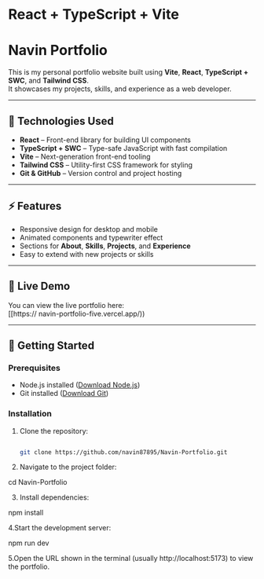# React + TypeScript + Vite

# Navin Portfolio

This is my personal portfolio website built using **Vite**, **React**, **TypeScript + SWC**, and **Tailwind CSS**.  
It showcases my projects, skills, and experience as a web developer.

---

## 🔧 Technologies Used

- **React** – Front-end library for building UI components  
- **TypeScript + SWC** – Type-safe JavaScript with fast compilation  
- **Vite** – Next-generation front-end tooling  
- **Tailwind CSS** – Utility-first CSS framework for styling  
- **Git & GitHub** – Version control and project hosting  

---

## ⚡ Features

- Responsive design for desktop and mobile  
- Animated components and typewriter effect  
- Sections for **About**, **Skills**, **Projects**, and **Experience**  
- Easy to extend with new projects or skills  

---

## 🌄 Live Demo

You can view the live portfolio here:  
[[https://
navin-portfolio-five.vercel.app/))

------

## 🚀 Getting Started

### Prerequisites

- Node.js installed ([Download Node.js](https://nodejs.org/))  
- Git installed ([Download Git](https://git-scm.com/))  

### Installation

1. Clone the repository:
   ```bash
   
   git clone https://github.com/navin87895/Navin-Portfolio.git
   
2. Navigate to the project folder:

cd Navin-Portfolio

3. Install dependencies:

npm install

4.Start the development server:

npm run dev

5.Open the URL shown in the terminal (usually http://localhost:5173) to view the portfolio.

